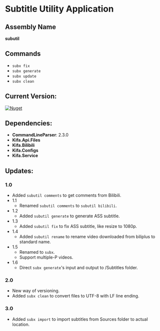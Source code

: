 Subtitle Utility Application
===

Assembly Name
---
**subutil**

Commands
---

- `subx fix`
- `subx generate`
- `subx update`
- `subx clean`

Current Version:
---
[![Nuget](https://img.shields.io/nuget/v/Kifa.Tools.SubUtil.svg)](http://nuget.org/packages/Kifa.Tools.SubUtil)

Dependencies:
---

- **CommandLineParser**: 2.3.0
- **Kifa.Api.Files**
- **Kifa.Bilibili**
- **Kifa.Configs**
- **Kifa.Service**

Updates:
---

### 1.0

- Added `subutil comments` to get comments from Bilibili.
- 1.1
    - Renamed `subutil comments` to `subutil bilibili`.
- 1.2
    - Added `subutil generate` to generate ASS subtitle.
- 1.3
    - Added `subutil fix` to fix ASS subtitle, like resize to 1080p.
- 1.4
    - Added `subutil rename` to rename video downloaded from biliplus to standard name.
- 1.5
    - Renamed to `subx`.
    - Support multiple-P videos.
- 1.6
    - Direct `subx generate`'s input and output to /Subtitles folder.

### 2.0

- New way of versioning.
- Added `subx clean` to convert files to UTF-8 with LF line ending.

### 3.0

- Added `subx import` to import subtitles from Sources folder to actual location.
